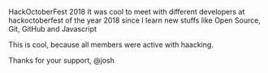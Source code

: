HackOctoberFest 2018
It was cool to meet with different developers at hackoctoberfest of the year 2018 since I learn new stuffs like
 Open Source,
 Git,
 GitHub and
Javascript

This is cool, because all members were active with haacking.

Thanks for your support, @josh

